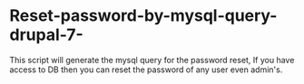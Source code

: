 # Reset-password-by-mysql-query-drupal-7-
This script will generate the mysql query for the password reset, If you have access to DB  then you can reset the password of any user even admin's.  
